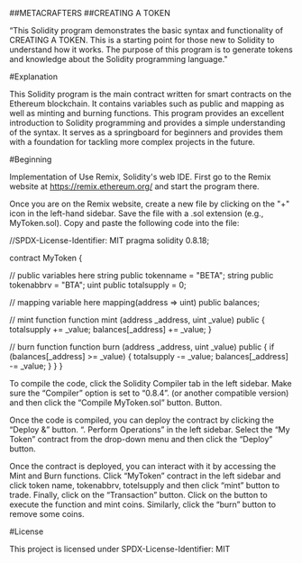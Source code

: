 ##METACRAFTERS
##CREATING A TOKEN

“This Solidity program demonstrates the basic syntax and functionality of CREATING A TOKEN. This is a starting point for those new to Solidity  to understand how it works. The purpose of this program is to generate tokens and knowledge about the Solidity programming language."

#Explanation

This Solidity program is the main contract written for smart contracts on the Ethereum blockchain. It contains variables such as public and mapping as well as minting and burning functions. This program provides an excellent introduction to Solidity programming and provides a simple understanding of the syntax. It serves as a springboard for beginners and provides them with a foundation for tackling more complex projects in the future.

#Beginning

Implementation of Use Remix, Solidity's web IDE. First go to the Remix website at https://remix.ethereum.org/ and start the program there.

Once you are on the Remix website, create a new file by clicking on the "+" icon in the left-hand sidebar. Save the file with a .sol extension (e.g., MyToken.sol). Copy and paste the following code into the file:

//SPDX-License-Identifier: MIT
pragma solidity 0.8.18;

contract MyToken {

// public variables here
string public tokenname = "BETA";
string public tokenabbrv = "BTA";
uint public totalsupply = 0;

// mapping variable here
mapping(address => uint) public balances;

// mint function
function mint (address _address, uint _value) public {
    totalsupply += _value;
    balances[_address] += _value;
}

// burn function
function burn (address _address, uint _value) public {
    if (balances[_address] >= _value) {
    totalsupply -= _value;
    balances[_address] -= _value;
    }
}
}

To compile the code, click  the Solidity Compiler tab in the left sidebar. Make sure the “Compiler” option is set to “0.8.4”. (or another compatible version) and then click  the “Compile MyToken.sol” button. Button.

Once the code is compiled, you can deploy the contract by clicking  the “Deploy &” button. “. Perform Operations” in the left sidebar. Select the “My Token” contract from the drop-down menu and then click  the “Deploy” button.

Once the contract is deployed, you can interact with it by accessing the Mint and Burn functions. Click “MyToken” contract in the left sidebar and click token name, tokenabbrv, totelsupply and then click “mint” button to trade. Finally, click on the “Transaction” button. Click on the button to execute the function and  mint coins. Similarly, click the “burn” button to remove some coins.


#License

This project is licensed under SPDX-License-Identifier: MIT
